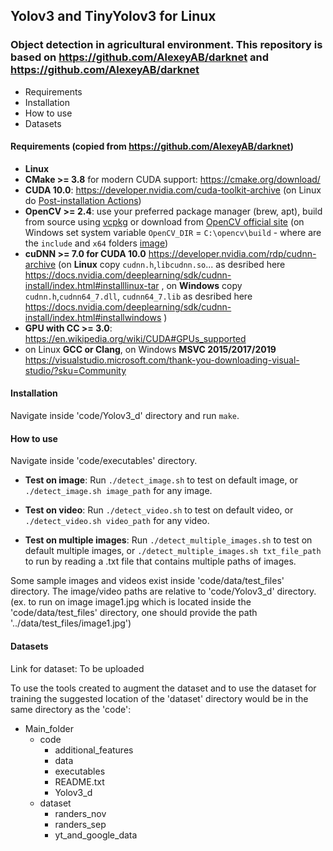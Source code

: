 ## Yolov3 and TinyYolov3 for Linux
### Object detection in agricultural environment. This repository is based on https://github.com/AlexeyAB/darknet and https://github.com/AlexeyAB/darknet

* Requirements
* Installation
* How to use
* Datasets

#### Requirements (copied from https://github.com/AlexeyAB/darknet)

* **Linux**
* **CMake >= 3.8** for modern CUDA support: https://cmake.org/download/
* **CUDA 10.0**: https://developer.nvidia.com/cuda-toolkit-archive (on Linux do [Post-installation Actions](https://docs.nvidia.com/cuda/cuda-installation-guide-linux/index.html#post-installation-actions))
* **OpenCV >= 2.4**: use your preferred package manager (brew, apt), build from source using [vcpkg](https://github.com/Microsoft/vcpkg) or download from [OpenCV official site](https://opencv.org/releases.html) (on Windows set system variable `OpenCV_DIR` = `C:\opencv\build` - where are the `include` and `x64` folders [image](https://user-images.githubusercontent.com/4096485/53249516-5130f480-36c9-11e9-8238-a6e82e48c6f2.png))
* **cuDNN >= 7.0 for CUDA 10.0** https://developer.nvidia.com/rdp/cudnn-archive (on **Linux** copy `cudnn.h`,`libcudnn.so`... as desribed here https://docs.nvidia.com/deeplearning/sdk/cudnn-install/index.html#installlinux-tar , on **Windows** copy `cudnn.h`,`cudnn64_7.dll`, `cudnn64_7.lib` as desribed here https://docs.nvidia.com/deeplearning/sdk/cudnn-install/index.html#installwindows )
* **GPU with CC >= 3.0**: https://en.wikipedia.org/wiki/CUDA#GPUs_supported
* on Linux **GCC or Clang**, on Windows **MSVC 2015/2017/2019** https://visualstudio.microsoft.com/thank-you-downloading-visual-studio/?sku=Community

#### Installation

Navigate inside 'code/Yolov3_d' directory and run `make`.

#### How to use

Navigate inside 'code/executables' directory. 

* **Test on image**: Run `./detect_image.sh` to test on default image, or `./detect_image.sh image_path` for any image. 

* **Test on video**: Run `./detect_video.sh` to test on default video, or `./detect_video.sh video_path` for any video. 

* **Test on multiple images**: Run `./detect_multiple_images.sh` to test on default multiple images, or `./detect_multiple_images.sh txt_file_path` to run by reading a .txt file that contains multiple paths of images. 

Some sample images and videos exist inside 'code/data/test_files' directory. The image/video paths are relative to 'code/Yolov3_d' directory. (ex. to run on image image1.jpg which is located inside the 'code/data/test_files' directory, one should provide the path '../data/test_files/image1.jpg')

#### Datasets

Link for dataset: To be uploaded

To use the tools created to augment the dataset and to use the dataset for training the suggested location of the 'dataset' directory would be in the same directory as the 'code':

* Main_folder
    * code
        * additional_features
        * data
        * executables
        * README.txt
        * Yolov3_d
    * dataset
        * randers_nov
        * randers_sep
        * yt_and_google_data